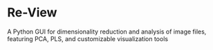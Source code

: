 # Re-View
A Python GUI for dimensionality reduction and analysis of image files, featuring PCA, PLS, and customizable visualization tools
